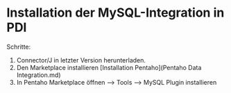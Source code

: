 # Installation der MySQL-Integration in PDI

Schritte:
1) Connector/J in letzter Version herunterladen.
2) Den Marketplace installieren [Installation Pentaho](Pentaho Data Integration.md)
3) In Pentaho Marketplace öffnen --> Tools --> MySQL Plugin installieren

